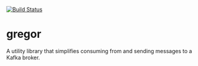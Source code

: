 [![Build Status](https://travis-ci.org/Capgemini/gregor.svg?branch=master)](https://travis-ci.org/Capgemini/gregor)
# gregor
A utility library that simplifies consuming from and sending messages to a Kafka broker.
